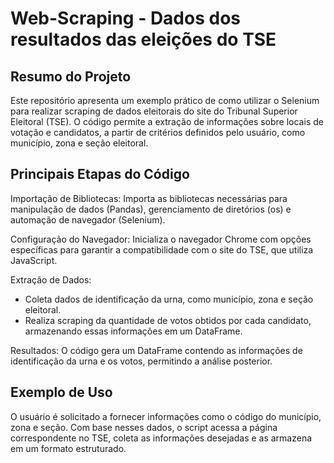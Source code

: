 # Web-Scraping - Dados dos resultados das eleições do TSE

## Resumo do Projeto
Este repositório apresenta um exemplo prático de como utilizar o Selenium para realizar scraping de dados eleitorais do site do Tribunal Superior Eleitoral (TSE). O código permite a extração de informações sobre locais de votação e candidatos, a partir de critérios definidos pelo usuário, como município, zona e seção eleitoral.

## Principais Etapas do Código
Importação de Bibliotecas: Importa as bibliotecas necessárias para manipulação de dados (Pandas), gerenciamento de diretórios (os) e automação de navegador (Selenium).

Configuração do Navegador: Inicializa o navegador Chrome com opções específicas para garantir a compatibilidade com o site do TSE, que utiliza JavaScript.

Extração de Dados:
* Coleta dados de identificação da urna, como município, zona e seção eleitoral.
* Realiza scraping da quantidade de votos obtidos por cada candidato, armazenando essas informações em um DataFrame.

Resultados: O código gera um DataFrame contendo as informações de identificação da urna e os votos, permitindo a análise posterior.

## Exemplo de Uso
O usuário é solicitado a fornecer informações como o código do município, zona e seção. Com base nesses dados, o script acessa a página correspondente no TSE, coleta as informações desejadas e as armazena em um formato estruturado.
